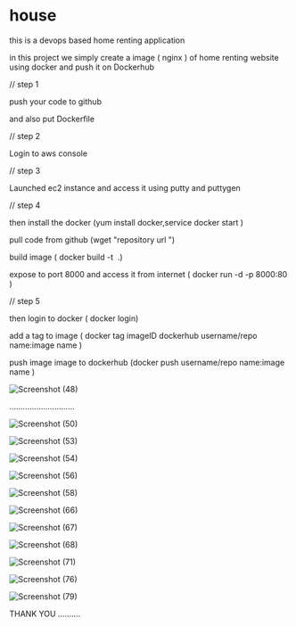 # house
this is a devops based home renting application

in this  project we simply create a image ( nginx ) of home renting website using docker and push it on Dockerhub

// step 1

push your code to github 

and also put Dockerfile

// step 2

Login to aws console 

// step 3

Launched ec2 instance and access it using putty and puttygen

// step 4 

then install the docker (yum install docker,service docker start )

pull code from github  (wget "repository url ")

build image ( docker build -t <image name> .)

expose to port 8000 and access it from internet ( docker run -d -p 8000:80  <image name> )

// step 5 

then login to docker ( docker login)

add a tag to image ( docker tag imageID  dockerhub username/repo name:image name )

push image image to dockerhub (docker push username/repo name:image name )





![Screenshot (48)](https://user-images.githubusercontent.com/105406469/227429021-5c9e1ca7-1c9e-4d57-b7bf-0c0ff55ece80.png)




.............................


![Screenshot (50)](https://user-images.githubusercontent.com/105406469/227429060-7c413b98-4c2d-4a98-bdec-ca2c2c86d697.png)




![Screenshot (53)](https://user-images.githubusercontent.com/105406469/227429085-88d3e8d5-e3c3-4f65-8bed-45ea86eead2a.png)





![Screenshot (54)](https://user-images.githubusercontent.com/105406469/227429135-df6dc6a3-1504-4406-8eef-67b7b74329d8.png)




![Screenshot (56)](https://user-images.githubusercontent.com/105406469/227429174-8cea8abf-e9ec-47c6-9d9a-8befbc9cf6dd.png)







![Screenshot (58)](https://user-images.githubusercontent.com/105406469/227429214-5f4adc7b-ac9d-4f90-8f33-25c05d000ffe.png)



![Screenshot (66)](https://user-images.githubusercontent.com/105406469/227429253-e5f10d07-6f90-471e-83f1-691251aca783.png)



![Screenshot (67)](https://user-images.githubusercontent.com/105406469/227429278-e2f634f9-0c65-4186-beb7-0b7762e2b91a.png)



![Screenshot (68)](https://user-images.githubusercontent.com/105406469/227429346-a72a38a2-87b9-4bc3-ba1e-199823ed99f9.png)



![Screenshot (71)](https://user-images.githubusercontent.com/105406469/227429391-ccaaa080-c04d-4579-a8d4-d64355b23c66.png)



![Screenshot (76)](https://user-images.githubusercontent.com/105406469/227429420-274e5ad9-9d6b-4fd0-84e1-de6a565101be.png)



![Screenshot (79)](https://user-images.githubusercontent.com/105406469/227429463-c9a49f57-3882-4553-a917-fb6cbf685567.png)

THANK YOU ..........
